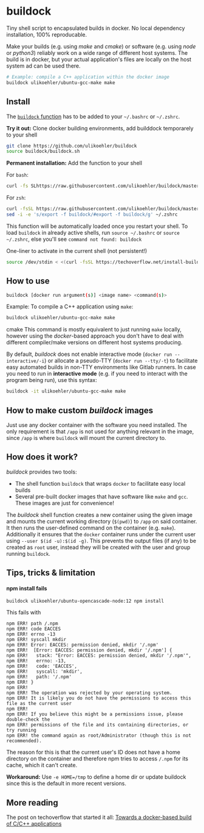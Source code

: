 # buildock
Tiny shell script to encapsulated builds in docker. No local dependency installation, 100% reproducable.

Make your builds (e.g. using *make* and *cmake*) or software (e.g. using *node* or *python3*) reliably work on a wide range of different host systems. The build is in docker, but your actual application's files are locally on the host system ad can be used there.


```sh
# Example: compile a C++ application within the docker image
buildock ulikoehler/ubuntu-gcc-make make
```

## Install
The [`buildock` function](https://github.com/ulikoehler/buildock/blob/master/buildock.sh) has to be added to your `~/.bashrc` or  `~/.zshrc`.

**Try it out:** Clone docker building environments, add builddock temporarely to your shell
```sh
git clone https://github.com/ulikoehler/buildock
source buildock/buildock.sh
```

**Permanent installation:** Add the function to your shell

For `bash`:
```sh
curl -fs SLhttps://raw.githubusercontent.com/ulikoehler/buildock/master/buildock.sh >> ~/.bashrc
```

For `zsh`:
```sh
curl -fsSL https://raw.githubusercontent.com/ulikoehler/buildock/master/buildock.sh >> ~/.zshrc
sed -i -e 's/export -f buildock/#export -f buildock/g' ~/.zshrc
```


This function will be automatically loaded once you restart your shell. To load `buildock` in already active shells, run `source ~/.bashrc` or `source ~/.zshrc`, else you'll see `command not found: buildock`

One-liner to activate in the current shell (not persistent!)

```sh
source /dev/stdin < <(curl -fsSL https://techoverflow.net/install-buildock.sh)
```

## How to use

```sh
buildock [docker run argument(s)] <image name> <command(s)>
```

Example: To compile a C++ application using `make`:
```sh
buildock ulikoehler/ubuntu-gcc-make make
```
cmake
This command is mostly equivalent to just running `make` locally, however using the *docker*-based approach you don't have to deal with different compiler/make versions on different host systems producing.

By default, *buildock* does not enable interactive mode (`docker run --interactive/-i`) or allocate a pseudo-TTY (`docker run --tty/-t`) to facilitate easy automated builds in non-TTY environments like Gitlab runners.
In case you need to run in **interactive mode** (e.g. if you need to interact with the program being run), use this syntax:
```sh
buildock -it ulikoehler/ubuntu-gcc-make make
```


## How to make custom *buildock* images

Just use any docker container with the software you need installed. The only requirement is that `/app` is not used for anything relevant in the image, since `/app` is where `buildock` will mount the current directory to.


## How does it work?
*buildock* provides two tools:
 - The shell function `buildock` that wraps `docker` to facilitate easy local builds
 - Several pre-built docker images that have software like `make` and `gcc`. These images are just for convenience!

The *buildock* shell function creates a new container using the given image and mounts the current working directory (`$(pwd)`) to `/app` on said container. It then runs the user-defined command on the container (e.g. `make`).
Additionally it ensures that the `docker` container runs under the current user using `--user $(id -u):$(id -g)`. This prevents the output files (if any) to be created as `root` user, instead they will be created with the user and group running `buildock`.


## Tips, tricks & limitation

#### npm install fails

```
buildock ulikoehler/ubuntu-opencascade-node:12 npm install
```

This fails with
```
npm ERR! path /.npm
npm ERR! code EACCES
npm ERR! errno -13
npm ERR! syscall mkdir
npm ERR! Error: EACCES: permission denied, mkdir '/.npm'
npm ERR!  [Error: EACCES: permission denied, mkdir '/.npm'] {
npm ERR!   stack: "Error: EACCES: permission denied, mkdir '/.npm'",
npm ERR!   errno: -13,
npm ERR!   code: 'EACCES',
npm ERR!   syscall: 'mkdir',
npm ERR!   path: '/.npm'
npm ERR! }
npm ERR!
npm ERR! The operation was rejected by your operating system.
npm ERR! It is likely you do not have the permissions to access this file as the current user
npm ERR!
npm ERR! If you believe this might be a permissions issue, please double-check the
npm ERR! permissions of the file and its containing directories, or try running
npm ERR! the command again as root/Administrator (though this is not recommended).
```
The reason for this is that the current user's ID does not have a home directory on the container and therefore npm tries to access `/.npm` for its cache, which it can't create.

**Workaround:** Use `-e HOME=/tmp` to define a home dir or update buildock since this is the default in more recent versions.


## More reading
The post on techoverflow that started it all: [Towards a docker-based build of C/C++ applications](https://techoverflow.net/2019/06/27/towards-a-docker-based-build-of-c-c-applications/)
